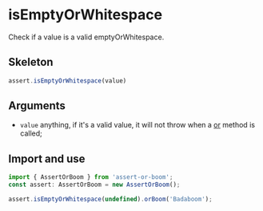 # isEmptyOrWhitespace

Check if a value is a valid emptyOrWhitespace.

## Skeleton

```ts
assert.isEmptyOrWhitespace(value)
```

## Arguments

- `value` anything, if it's a valid value, it will not throw when a [or](../or.md) method is called;

## Import and use

```ts
import { AssertOrBoom } from 'assert-or-boom';
const assert: AssertOrBoom = new AssertOrBoom();

assert.isEmptyOrWhitespace(undefined).orBoom('Badaboom');
```

